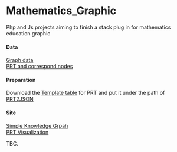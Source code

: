 # Mathematics_Graphic
Php and Js projects aiming to finish a stack plug in for mathematics education graphic

#### Data
[Graph data](https://github.com/Freyja-Leky/Mathematics_Graphic/tree/main/Data/Nodes%26Links)   
[PRT and correspond nodes](https://github.com/Freyja-Leky/Mathematics_Graphic/blob/main/Data/Q2PRT_12.16.xlsx)

#### Preparation
Download the [Template table](https://github.com/Freyja-Leky/Mathematics_Graphic/blob/main/Template/Q2PRT_Template.xlsx) for PRT and put it under the path of [PRT2JSON](https://github.com/Freyja-Leky/Mathematics_Graphic/tree/main/PRT2JSON)

#### Site
[Simple Knowledge Grpah](https://github.com/Freyja-Leky/Mathematics_Graphic/tree/main/G4M_echarts)  
[PRT Visualization](https://github.com/Freyja-Leky/Mathematics_Graphic/tree/main/PRT2G)

TBC.
